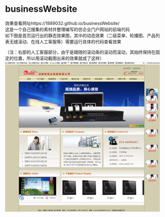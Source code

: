 # businessWebsite <br />
效果查看网址https://1889032.github.io/businessWebsite/ <br />
这是一个自己搜集的素材并整理编写的仿企业门户网站的前端代码 <br />
如下图是首页运行出的静态效果图，其中的动态效果（二级菜单、轮播图、产品列表无缝滚动、在线人工客服等）需要运行具体的代码查看效果 <br />

（注：右部的人工客服部分，由于是跟随的滚动条的滚动而滚动，其始终保持在固定的位置，所以用滚动截图出来的效果就成了这样）
![images](https://github.com/1889032/businessWebsite/blob/master/img/indexImg.png)
